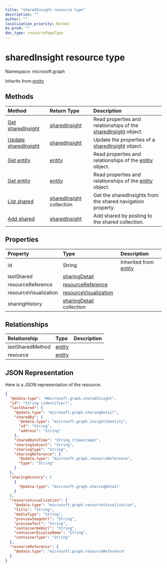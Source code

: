 ```yaml
---
title: "sharedInsight resource type"
description: ""
author: ""
localization_priority: Normal
ms.prod: ""
doc_type: resourcePageType
---
```


# sharedInsight resource type


Namespace: microsoft.graph




Inherits from [entity](../resources/entity.md)

## Methods
|Method|Return Type|Description|
|:---|:---|:---|
|[Get sharedInsight](../api/sharedinsight-get.md)|[sharedInsight](../resources/sharedinsight.md)|Read properties and relationships of the [sharedInsight](../resources/sharedinsight.md) object.|
|[Update sharedInsight](../api/sharedinsight-update.md)|[sharedInsight](../resources/sharedinsight.md)|Update the properties of a [sharedInsight](../resources/sharedinsight.md) object.|
|[Get entity](../api/entity-get.md)|[entity](../resources/entity.md)|Read properties and relationships of the [entity](../resources/entity.md) object.|
|[Get entity](../api/entity-get.md)|[entity](../resources/entity.md)|Read properties and relationships of the [entity](../resources/entity.md) object.|
|[List shared](../api/officegraphinsights-list-shared.md)|[sharedInsight](../resources/sharedinsight.md) collection|Get the sharedInsights from the shared navigation property.|
|[Add shared](../api/officegraphinsights-post-shared.md)|[sharedInsight](../resources/sharedinsight.md)|Add shared by posting to the shared collection.|

## Properties
|Property|Type|Description|
|:---|:---|:---|
|id|String| Inherited from [entity](../resources/entity.md)|
|lastShared|[sharingDetail](../resources/sharingdetail.md)||
|resourceReference|[resourceReference](../resources/resourcereference.md)||
|resourceVisualization|[resourceVisualization](../resources/resourcevisualization.md)||
|sharingHistory|[sharingDetail](../resources/sharingdetail.md) collection||

## Relationships
|Relationship|Type|Description|
|:---|:---|:---|
|lastSharedMethod|[entity](../resources/entity.md)||
|resource|[entity](../resources/entity.md)||

## JSON Representation
Here is a JSON representation of the resource.
<!-- {
  "blockType": "resource",
  "keyProperty": "id",
  "@odata.type": "microsoft.graph.sharedInsight",
  "baseType": "microsoft.graph.entity",
  "openType": false
}
-->
``` json
{
  "@odata.type": "#microsoft.graph.sharedInsight",
  "id": "String (identifier)",
  "lastShared": {
    "@odata.type": "microsoft.graph.sharingDetail",
    "sharedBy": {
      "@odata.type": "microsoft.graph.insightIdentity",
      "id": "String",
      "address": "String"
    },
    "sharedDateTime": "String (timestamp)",
    "sharingSubject": "String",
    "sharingType": "String",
    "sharingReference": {
      "@odata.type": "microsoft.graph.resourceReference",
      "type": "String"
    }
  },
  "sharingHistory": [
    {
      "@odata.type": "microsoft.graph.sharingDetail"
    }
  ],
  "resourceVisualization": {
    "@odata.type": "microsoft.graph.resourceVisualization",
    "title": "String",
    "mediaType": "String",
    "previewImageUrl": "String",
    "previewText": "String",
    "containerWebUrl": "String",
    "containerDisplayName": "String",
    "containerType": "String"
  },
  "resourceReference": {
    "@odata.type": "microsoft.graph.resourceReference"
  }
}
```

